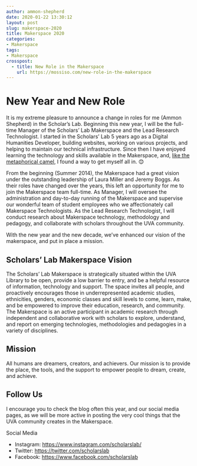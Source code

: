 ```yaml
---
author: ammon-shepherd
date: 2020-01-22 13:30:12
layout: post
slug: makerspace-2020
title: Makerspace 2020
categories:
- Makerspace
tags:
- Makerspace
crosspost:
  - title: New Role in the Makerspace
    url: https://mossiso.com/new-role-in-the-makerspace
---
```


# New Year and New Role

It is my extreme pleasure to announce a change in roles for me (Ammon Shepherd)
in the Scholar’s Lab. Beginning this new year, I will be the full-time Manager
of the Scholars’ Lab Makerspace and the Lead Research Technologist. I started
in the Scholars’ Lab 5 years ago as a Digital Humanities Developer, building
websites, working on various projects, and helping to maintain our technical
infrastructure.  Since then I have enjoyed learning the technology and skills
available in the Makerspace, and, [like the metaphorical
camel](https://en.wikipedia.org/wiki/Camel%27s_nose), I found a way to get
myself all in. 😊 

From the beginning (Summer 2014), the Makerspace had a great vision
under the outstanding leadership of Laura Miller and Jeremy Boggs. As their
roles have changed over the years, this left an opportunity for me to join the
Makerspace team full-time. As Manager, I will oversee the administration and
day-to-day running of the Makerspace and supervise our wonderful team of
student employees who we affectionately call Makerspace Technologists. As the
Lead Research Technologist, I will conduct research about Makerspace
technology, methodology and pedagogy, and collaborate with scholars throughout
the UVA community. 

With the new year and the new decade, we’ve enhanced our vision of the
makerspace, and put in place a mission. 

## Scholars’ Lab Makerspace Vision 
The Scholars’ Lab Makerspace is strategically situated within the UVA Library
to be open, provide a low barrier to entry, and be a helpful resource of
information, technology and support. The space invites all people, and
proactively encourages those in underrepresented academic studies, ethnicities,
genders, economic classes and skill levels to come, learn, make, and be
empowered to improve their education, research, and community. The Makerspace
is an active participant in academic research through independent and
collaborative work with scholars to explore, understand, and report on emerging
technologies, methodologies and pedagogies in a variety of disciplines. 

## Mission 
All humans are dreamers, creators, and achievers. Our mission is to provide the
place, the tools, and the support to empower people to dream, create, and
achieve.

## Follow Us
I encourage you to check the blog often this year, and our social media pages,
as we will be more active in posting the very cool things that the UVA
community creates in the Makerspace.

Social Media
- Instagram: [https://www.instagram.com/scholarslab/ ](https://www.instagram.com/scholarslab/)
- Twitter: [https://twitter.com/scholarslab ](https://twitter.com/scholarslab)
- Facebook: [https://www.facebook.com/scholarslab ](https://www.facebook.com/scholarslab)

